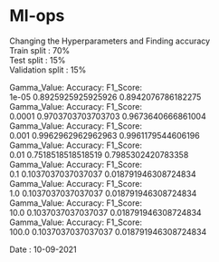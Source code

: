 # Ml-ops


Changing the Hyperparameters and Finding accuracy <br />
Train split : 70%<br />
Test split : 15%<br />
Validation split : 15%<br />


Gamma_Value:     Accuracy:       F1_Score:<br />
1e-05   0.8925925925925926      0.8942076786182275<br />
Gamma_Value:     Accuracy:       F1_Score:<br />
0.0001  0.9703703703703703      0.9673640666861004<br />
Gamma_Value:     Accuracy:       F1_Score:<br />
0.001   0.9962962962962963      0.9961179544606196<br />
Gamma_Value:     Accuracy:       F1_Score:<br />
0.01    0.7518518518518519      0.7985302420783358<br />
Gamma_Value:     Accuracy:       F1_Score:<br />
0.1     0.1037037037037037      0.018791946308724834<br />
Gamma_Value:     Accuracy:       F1_Score:<br />
1.0     0.1037037037037037      0.018791946308724834<br />
Gamma_Value:     Accuracy:       F1_Score:<br />
10.0    0.1037037037037037      0.018791946308724834<br />
Gamma_Value:     Accuracy:       F1_Score:<br />
100.0   0.1037037037037037      0.018791946308724834<br />

Date : 10-09-2021

